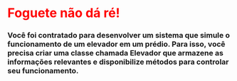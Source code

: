 <h1 style="color:red">Foguete não dá ré!</h1>

<h3> Você foi contratado para desenvolver um sistema que simule o funcionamento de um elevador em um prédio. Para isso, você precisa criar uma classe chamada Elevador que armazene as informações relevantes e disponibilize métodos para controlar seu funcionamento. </h3>
